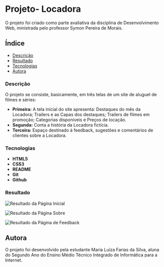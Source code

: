 # Projeto- Locadora

O projeto foi criado como parte avaliativa da disciplina de Desenvolvimento Web, ministrada pelo professor Symon Pereira de Morais.

## Índice

* [Descrição](#descrição)
* [Resultado](#resultado)
* [Tecnologias](#tecnologias)
* [Autora](#autora)

### Descrição

O projeto se consiste, basicamente, em três telas de um site de aluguel de filmes e séries:

 * __Primeira:__ A tela inicial do site apresenta: Destaques do mês da Locadora; Trailers e as Capas dos destaques; Trailers de filmes em promoção; Categorias disponíveis e Preços de locação.
 * __Segunda:__ Conta a história da Locadora fictícia.
 * __Terceira:__ Espaço destinado à feedback, sugestôes e comentários de clientes sobre a Locadora.

### Tecnologias

* __HTML5__
* __CSS3__
* __README__
* __Git__
* __Github__


### Resultado

![Resultado da Página Inicial](img/)

![Resultado da Página Sobre](img/)

![Resultado da Página de Feedback](img/)

## Autora

O projeto foi desenvolvido pela estudante Maria Luíza Farias da Silva, aluna do Segundo Ano do Ensino Médio Técnico Integrado de Informática para a Internet.